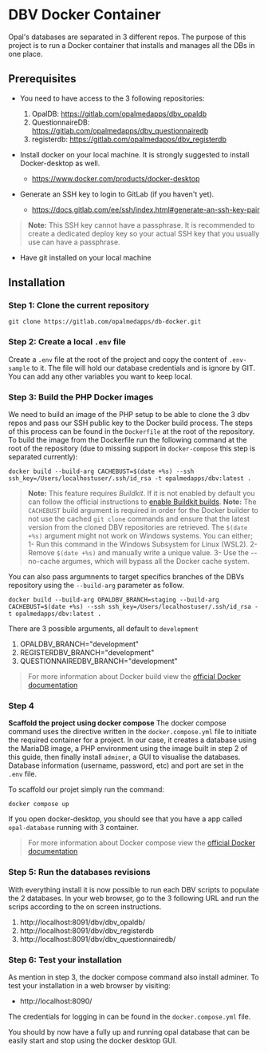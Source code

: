 # DBV Docker Container

Opal's databases are separated in 3 different repos. The purpose of this project is to run a Docker container that installs and manages all the DBs in one place.

## Prerequisites

- You need to have access to the 3 following repositories:
    1. OpalDB: https://gitlab.com/opalmedapps/dbv_opaldb
    2. QuestionnaireDB: https://gitlab.com/opalmedapps/dbv_questionnairedb
    3. registerdb: https://gitlab.com/opalmedapps/dbv_registerdb

- Install docker on your local machine. It is strongly suggested to install Docker-desktop as well.
    - https://www.docker.com/products/docker-desktop

- Generate an SSH key to login to GitLab (if you haven't yet).
    - https://docs.gitlab.com/ee/ssh/index.html#generate-an-ssh-key-pair

> **Note:** This SSH key cannot have a passphrase. It is recommended to create a dedicated deploy key so your actual SSH key that you usually use can have a passphrase.

- Have git installed on your local machine

## Installation

### Step 1: Clone the current repository

```shell
git clone https://gitlab.com/opalmedapps/db-docker.git
```

### Step 2: Create a local `.env` file

Create a `.env` file at the root of the project and copy the content of `.env-sample` to it. The file will hold our database credentials and is ignore by GIT. You can add any other variables you want to keep local.

### Step 3: Build the PHP Docker images

We need to build an image of the PHP setup to be able to clone the 3 dbv repos and pass our SSH public key to the Docker build process. The steps of this process can be found in the `Dockerfile` at the root of the repository. To build the image from the Dockerfile run the following command at the root of the repository (due to missing support in `docker-compose` this step is separated currently):

```shell
docker build --build-arg CACHEBUST=$(date +%s) --ssh ssh_key=/Users/localhostuser/.ssh/id_rsa -t opalmedapps/dbv:latest .
```

> **Note:** This feature requires *Buildkit*. If it is not enabled by default you can follow the official instructions to [enable Buildkit builds](https://docs.docker.com/develop/develop-images/build_enhancements/#to-enable-buildkit-builds).
> **Note:** The `CACHEBUST` build argument is required in order for the Docker builder to not use the cached `git clone` commands and ensure that the latest version from the cloned DBV repositories are retrieved.
> The `$(date +%s)` argument might not work on Windows systems. You can either;
> 1- Run this command in the Windows Subsystem for Linux (WSL2).
> 2- Remove `$(date +%s)` and manually write a unique value.
> 3- Use the --no-cache argumes, which will bypass all the Docker cache system.

You can also pass argumnents to target specifics branches of the DBVs repository using the `--build-arg` parameter as follow.

```shell
docker build --build-arg OPALDBV_BRANCH=staging --build-arg CACHEBUST=$(date +%s) --ssh ssh_key=/Users/localhostuser/.ssh/id_rsa -t opalmedapps/dbv:latest .
```

There are 3 possible arguments, all default to `development`

1. OPALDBV_BRANCH="development"
2. REGISTERDBV_BRANCH="development"
3. QUESTIONNAIREDBV_BRANCH="development"

> For more information about Docker build view the [official Docker documentation](https://docs.docker.com/engine/reference/commandline/build/)

### Step 4

**Scaffold the project using docker compose**
The docker compose command uses the directive written in the `docker.compose.yml` file to initiate the required container for a project. In our case, it creates a database using the MariaDB image, a PHP environment using the image built in step 2 of this guide, then finally install `adminer`, a GUI to visualise the databases. Database information (username, password, etc) and port are set in the `.env` file.

To scaffold our projet simply run the command:

```shell
docker compose up
```

If you open docker-desktop, you should see that you have a app called `opal-database` running with 3 container.
> For more information about Docker compose view the [official Docker documentation](https://docs.docker.com/compose/)

### Step 5: Run the databases revisions

With everything install it is now possible to run each DBV scripts to populate the 2 databases. In your web browser, go to the 3 following URL and run the scrips according to the on screen instructions.

1. http://localhost:8091/dbv/dbv_opaldb/
2. http://localhost:8091/dbv/dbv_registerdb
3. http://localhost:8091/dbv/dbv_questionnairedb/

### Step 6: Test your installation

As mention in step 3, the docker compose command also install adminer. To test your installation in a web browser by visiting:

- http://localhost:8090/

The credentials for logging in can be found in the `docker.compose.yml` file.

You should by now have a fully up and running opal database that can be easily start and stop using the docker desktop GUI.
